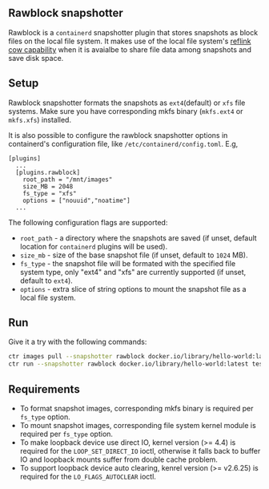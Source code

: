 ## Rawblock snapshotter

Rawblock is a `containerd` snapshotter plugin that stores snapshots as block files on the local file system. It makes
use of the local file system's [reflink cow capability](http://man7.org/linux/man-pages/man1/cp.1.html) when it is
avaialbe to share file data among snapshots and save disk space.

## Setup

Rawblock snapshotter formats the snapshots as `ext4`(default) or `xfs` file systems. Make sure you have corresponding
mkfs binary (`mkfs.ext4` or `mkfs.xfs`) installed.

It is also possible to configure the rawblock snapshotter options in containerd's configuration file,
like `/etc/containerd/config.toml`. E.g,

```
[plugins]
  ...
  [plugins.rawblock]
    root_path = "/mnt/images"
    size_MB = 2048
    fs_type = "xfs"
    options = ["nouuid","noatime"]
  ...
```

The following configuration flags are supported:
* `root_path` - a directory where the snapshots are saved (if unset,
  default location for `containerd` plugins will be used).
* `size_mb` - size of the base snapshot file (if unset, default to `1024` MB).
* `fs_type` - the snapshot file will be formated with the specified file system type, only "ext4"
  and "xfs" are currently supported (if unset, default to `ext4`).
* `options` - extra slice of string options to mount the snapshot file as a local file system.

## Run
Give it a try with the following commands:

```bash
ctr images pull --snapshotter rawblock docker.io/library/hello-world:latest
ctr run --snapshotter rawblock docker.io/library/hello-world:latest test
```

## Requirements
* To format snapshot images, corresponding mkfs binary is required per `fs_type` option.
* To mount snapshot images, corresponding file system kernel module is required per `fs_type` option.
* To make loopback device use direct IO, kernel version (>= 4.4) is required for the `LOOP_SET_DIRECT_IO` ioctl, otherwise
  it falls back to buffer IO and loopback mounts suffer from double cache problem.
* To support loopback device auto clearing, kenrel version (>= v2.6.25) is required for the `LO_FLAGS_AUTOCLEAR` ioctl.
